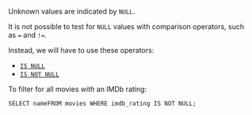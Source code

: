 
Unknown values are indicated by `NULL`.

It is not possible to test for `NULL` values with comparison operators, such as `=` and `!=`.

Instead, we will have to use these operators:

-   [`IS NULL`](https://www.codecademy.com/resources/docs/sql/operators/is-null?page_ref=catalog)
-   [`IS NOT NULL`](https://www.codecademy.com/resources/docs/sql/operators/is-not-null?page_ref=catalog)

To filter for all movies _with_ an IMDb rating:

```
SELECT nameFROM movies WHERE imdb_rating IS NOT NULL;
```